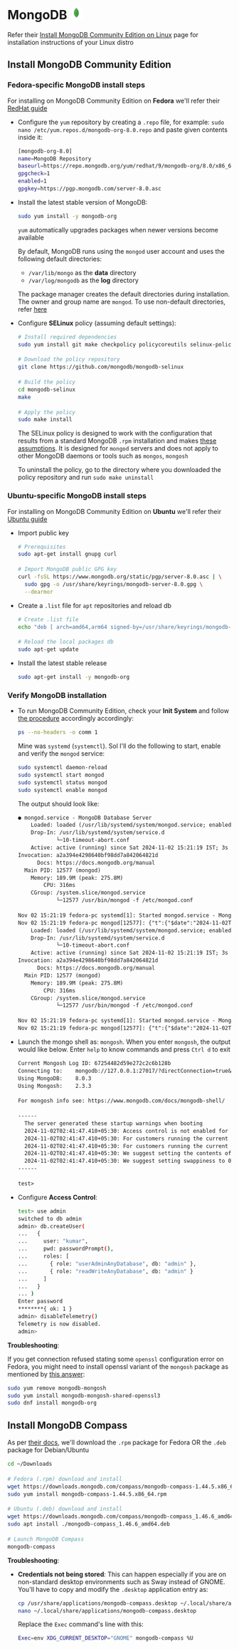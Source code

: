 # MongoDB <img alt="MongoDB" src="../assets/mongodb.svg" height="28">

Refer their [Install MongoDB Community Edition on Linux](https://www.mongodb.com/docs/manual/administration/install-on-linux/) page for installation instructions of your Linux distro

## Install MongoDB Community Edition

### Fedora-specific MongoDB install steps

For installing on MongoDB Community Edition on **Fedora** we'll refer their [RedHat guide](https://www.mongodb.com/docs/manual/tutorial/install-mongodb-on-red-hat/)

- Configure the `yum` repository by creating a `.repo` file, for example: `sudo nano /etc/yum.repos.d/mongodb-org-8.0.repo` and paste given contents inside it:

  ```sh
  [mongodb-org-8.0]
  name=MongoDB Repository
  baseurl=https://repo.mongodb.org/yum/redhat/9/mongodb-org/8.0/x86_64/
  gpgcheck=1
  enabled=1
  gpgkey=https://pgp.mongodb.com/server-8.0.asc
  ```

- Install the latest stable version of MongoDB:

  ```sh
  sudo yum install -y mongodb-org
  ```

  `yum` automatically upgrades packages when newer versions become available

  By default, MongoDB runs using the `mongod` user account and uses the following default directories:

  - `/var/lib/mongo` as the **data** directory
  - `/var/log/mongodb` as the **log** directory

  The package manager creates the default directories during installation. The owner and group name are `mongod`. To use non-default directories, refer [here](https://www.mongodb.com/docs/manual/tutorial/install-mongodb-on-red-hat/#to-use-non-default-directories)

- Configure **SELinux** policy (assuming default settings):

  ```sh
  # Install required dependencies
  sudo yum install git make checkpolicy policycoreutils selinux-policy-devel

  # Download the policy repository
  git clone https://github.com/mongodb/mongodb-selinux

  # Build the policy
  cd mongodb-selinux
  make

  # Apply the policy
  sudo make install
  ```

  The SELinux policy is designed to work with the configuration that results from a standard MongoDB `.rpm` installation and makes [these assumptions](https://github.com/mongodb/mongodb-selinux/blob/master/README.md#standard-installation). It is designed for `mongod` servers and does not apply to other MongoDB daemons or tools such as `mongos`, `mongosh`

  To uninstall the policy, go to the directory where you downloaded the policy repository and run `sudo make uninstall`

### Ubuntu-specific MongoDB install steps

For installing on MongoDB Community Edition on **Ubuntu** we'll refer their [Ubuntu guide](https://www.mongodb.com/docs/manual/tutorial/install-mongodb-on-ubuntu/)

- Import public key

  ```sh
  # Prerequisites
  sudo apt-get install gnupg curl

  # Import MongoDB public GPG key
  curl -fsSL https://www.mongodb.org/static/pgp/server-8.0.asc | \
    sudo gpg -o /usr/share/keyrings/mongodb-server-8.0.gpg \
    --dearmor
  ```

- Create a `.list` file for `apt` repositories and reload db

  ```sh
  # Create .list file
  echo "deb [ arch=amd64,arm64 signed-by=/usr/share/keyrings/mongodb-server-8.0.gpg ] https://repo.mongodb.org/apt/ubuntu noble/mongodb-org/8.0 multiverse" | sudo tee /etc/apt/sources.list.d/mongodb-org-8.0.list

  # Reload the local packages db
  sudo apt-get update
  ```

- Install the latest stable release

  ```sh
  sudo apt-get install -y mongodb-org
  ```

### Verify MongoDB installation

- To run MongoDB Community Edition, check your **Init System** and follow [the procedure](https://www.mongodb.com/docs/manual/tutorial/install-mongodb-on-red-hat/#procedure) accordingly accordingly:

  ```sh
  ps --no-headers -o comm 1
  ```

  Mine was `systemd` (`systemctl`). Sol I'll do the following to start, enable and verify the `mongod` service:

  ```sh
  sudo systemctl daemon-reload
  sudo systemctl start mongod
  sudo systemctl status mongod
  sudo systemctl enable mongod
  ```

  The output should look like:

  ```txt
  ● mongod.service - MongoDB Database Server
      Loaded: loaded (/usr/lib/systemd/system/mongod.service; enabled; preset: disabled)
      Drop-In: /usr/lib/systemd/system/service.d
              └─10-timeout-abort.conf
      Active: active (running) since Sat 2024-11-02 15:21:19 IST; 3s ago
  Invocation: a2a394e4298640bf98dd7a842064821d
        Docs: https://docs.mongodb.org/manual
    Main PID: 12577 (mongod)
      Memory: 189.9M (peak: 275.8M)
          CPU: 316ms
      CGroup: /system.slice/mongod.service
              └─12577 /usr/bin/mongod -f /etc/mongod.conf

  Nov 02 15:21:19 fedora-pc systemd[1]: Started mongod.service - MongoDB Database Server.
  Nov 02 15:21:19 fedora-pc mongod[12577]: {"t":{"$date":"2024-11-02T09:51:19.218Z"},"s":"I",  "c":"CONTROL",  "id":748>● mongod.service - MongoDB Database Server
      Loaded: loaded (/usr/lib/systemd/system/mongod.service; enabled; preset: disabled)
      Drop-In: /usr/lib/systemd/system/service.d
              └─10-timeout-abort.conf
      Active: active (running) since Sat 2024-11-02 15:21:19 IST; 3s ago
  Invocation: a2a394e4298640bf98dd7a842064821d
        Docs: https://docs.mongodb.org/manual
    Main PID: 12577 (mongod)
      Memory: 189.9M (peak: 275.8M)
          CPU: 316ms
      CGroup: /system.slice/mongod.service
              └─12577 /usr/bin/mongod -f /etc/mongod.conf

  Nov 02 15:21:19 fedora-pc systemd[1]: Started mongod.service - MongoDB Database Server.
  Nov 02 15:21:19 fedora-pc mongod[12577]: {"t":{"$date":"2024-11-02T09:51:19.218Z"},"s":"I",  "c":"CONTROL",  "id":748>
  ```

- Launch the mongo shell as: `mongosh`. When you enter `mongosh`, the output would like below. Enter `help` to know commands and press `Ctrl d` to exit

  ```txt
  Current Mongosh Log ID: 67254482d59e272c2c6b128b
  Connecting to:    mongodb://127.0.0.1:27017/?directConnection=true&serverSelectionTimeoutMS=2000&appName=mongosh+2.3.3
  Using MongoDB:    8.0.3
  Using Mongosh:    2.3.3

  For mongosh info see: https://www.mongodb.com/docs/mongodb-shell/

  ------
    The server generated these startup warnings when booting
    2024-11-02T02:41:47.410+05:30: Access control is not enabled for the database. Read and write access to data and configuration is unrestricted
    2024-11-02T02:41:47.410+05:30: For customers running the current memory allocator, we suggest changing the contents of the following sysfsFile
    2024-11-02T02:41:47.410+05:30: For customers running the current memory allocator, we suggest changing the contents of the following sysfsFile
    2024-11-02T02:41:47.410+05:30: We suggest setting the contents of sysfsFile to 0.
    2024-11-02T02:41:47.410+05:30: We suggest setting swappiness to 0 or 1, as swapping can cause performance problems.
  ------

  test>
  ```

- Configure **Access Control**:

  ```sh
  test> use admin
  switched to db admin
  admin> db.createUser(
  ...   {
  ...     user: "kumar",
  ...     pwd: passwordPrompt(),
  ...     roles: [
  ...       { role: "userAdminAnyDatabase", db: "admin" },
  ...       { role: "readWriteAnyDatabase", db: "admin" }
  ...     ]
  ...   }
  ... )
  Enter password
  ********{ ok: 1 }
  admin> disableTelemetry()
  Telemetry is now disabled.
  admin>
  ```

**Troubleshooting**:

If you get connection refused stating some `openssl` configuration error on Fedora, you might need to install openssl variant of the `mongosh` package as mentioned by [this answer](https://www.mongodb.com/community/forums/t/openssl-error-when-starting-mongosh/243323/2):

```sh
sudo yum remove mongodb-mongosh
sudo yum install mongodb-mongosh-shared-openssl3
sudo dnf install mongodb-org
```

## Install MongoDB Compass

As per [their docs](https://www.mongodb.com/docs/compass/current/install/), we'll download the `.rpm` package for Fedora OR the `.deb` package for Debian/Ubuntu

```sh
cd ~/Downloads

# Fedora (.rpm) download and install
wget https://downloads.mongodb.com/compass/mongodb-compass-1.44.5.x86_64.rpm
sudo yum install mongodb-compass-1.44.5.x86_64.rpm

# Ubuntu (.deb) download and install
wget https://downloads.mongodb.com/compass/mongodb-compass_1.46.6_amd64.deb
sudo apt install ./mongodb-compass_1.46.6_amd64.deb

# Launch MongoDB Compass
mongodb-compass
```

**Troubleshooting**:

- **Credentials not being stored**: This can happen especially if you are on non-standard desktop environments such as Sway instead of GNOME. You'll have to copy and modify the `.desktop` application entry as:

  ```sh
  cp /usr/share/applications/mongodb-compass.desktop ~/.local/share/applications
  nano ~/.local/share/applications/mongodb-compass.desktop
  ```

  Replace the `Exec` command's line with this:

  ```sh
  Exec=env XDG_CURRENT_DESKTOP="GNOME" mongodb-compass %U
  ```
